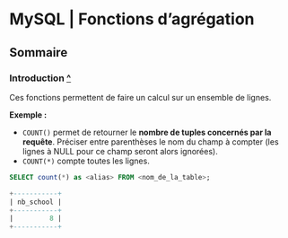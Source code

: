 # MySQL | Fonctions d’agrégation

## Sommaire

### Introduction [^](#sommaire)

Ces fonctions permettent de faire un calcul sur un ensemble de lignes.

**Exemple :**

- `COUNT()` permet de retourner le **nombre de tuples concernés par la requête**. Préciser entre parenthèses le nom du champ à compter (les lignes à NULL pour ce champ seront alors ignorées).
- `COUNT(*)` compte toutes les lignes.

```sql
SELECT count(*) as <alias> FROM <nom_de_la_table>;

+-----------+
| nb_school |
+-----------+
|         8 |
+-----------+
```
